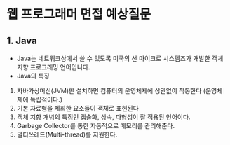 # 웹 프로그래머 면접 예상질문

## **1. Java**
- Java는 네트워크상에서 쓸 수 있도록 미국의 선 마이크로 시스템즈가 개발한 객체 지향 프로그래밍 언어입니다.
- Java의 특징
1. 자바가상머신(JVM)만 설치하면 컴퓨터의 운영체제에 상관없이 작동한다 (운영체제에 독립적이다.)
2. 기본 자료형을 제회한 요소들이 객체로 표현된다
3. 객체 지향 개념의 특징인 캡슐화, 상속, 다형성이 잘 적용된 언어이다.
4. Garbage Collector를 통한 자동적으로 메모리를 관리해준다.
5. 멀티쓰레드(Multi-thread)를 지원한다.

